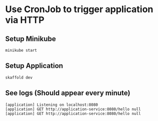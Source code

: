 # Use CronJob to trigger application via HTTP

## Setup Minikube

```shell
minikube start
```

## Setup Application

```shell
skaffold dev
```

## See logs (Should appear every minute)

```log
[application] Listening on localhost:8080
[application] GET http://application-service:8080/hello null
[application] GET http://application-service:8080/hello null

```
